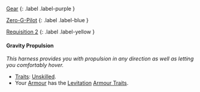 
[Gear](Game/Gear-List)
{: .label .label-purple }

[Zero-G-Pilot](Game/Blocks/Zero-G-Pilot)
{: .label .label-blue }

[Requisition 2](Game/Deployment#Requisition)
{: .label .label-yellow }
#### Gravity Propulsion
*This harness provides you with propulsion in any direction as well as letting you comfortably hover.*
* [Traits](Game/Core/Gear#Traits): [Unskilled](Game/Core/Gear#Unskilled).
* Your [Armour](Game/Core/Armour) has the [Levitation](Game/Core/Blocks/Levitation) [Armour Traits](Game/Core/Armour#Armour%20Traits).

